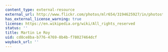 ```yaml
---
content_type: external-resource
external_url: http://www.flickr.com/photos/mlr654/3194625927/in/photostream/
has_external_license_warning: true
license: https://en.wikipedia.org/wiki/All_rights_reserved
status: ''
title: Martin Le Roy
uid: cd8ce8ba-b776-4769-8b4b-f78027464dcf
wayback_url: ''
---
```

